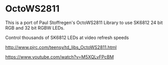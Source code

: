 OctoWS2811
==========

This is a port of Paul Stoffregen's OctoWS2811 Library to use SK6812 24 bit RGB and 32 bit RGBW LEDs.

Control thousands of SK6812 LEDs at video refresh speeds

http://www.pjrc.com/teensy/td_libs_OctoWS2811.html

https://www.youtube.com/watch?v=M5XQLvFPcBM
